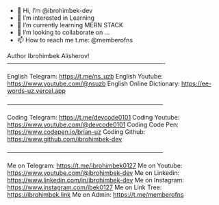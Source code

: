 - 👋 Hi, I’m @ibrohimbek-dev
- 👀 I’m interested in Learning
- 🌱 I’m currently learning MERN STACK
- 💞️ I’m looking to collaborate on ...
- 📫 How to reach me t.me: @memberofns

Author Ibrohimbek Alisherov!
——————————————————————————-

English Telegram: https://t.me/ns_uzb
English Youtube: https://www.youtube.com/@nsuzb
English Online Dictionary: https://ee-words-uz.vercel.app

——————————————————————————

Coding Telegram: https://t.me/devcode0101
Coding Youtube: https://www.youtube.com/@devcode0101
Coding Code Pen: https://www.codepen.io/brian-uz
Coding Github: https://www.github.com/ibrohimbek-dev

——————————————————————————

Me on Telegram: https://t.me/ibrohimbek0127
Me on Youtube: https://www.youtube.com/@ibrohimbek-dev
Me on Linkedin: https://www.linkedin.com/in/ibrohimbek-dev
Me on Instagram: https://www.instagram.com/ibek0127
Me on Link Tree: https://ibrohimbek.link
Me on Admin: https://t.me/memberofns
